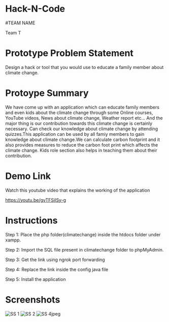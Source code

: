 # Hack-N-Code
#TEAM NAME

Team T

# Prototype Problem Statement

Design a hack or tool that you would use to educate a family member about climate change. 

# Protoype Summary

We have come up with an application which can educate family members and even kids about the climate change through some Online courses, YouTube videos, News about climate change, Weather report etc... And the major thing is our contribution towards this climate change is certainly necessary. Can check our knowledge about climate change by attending quizzes.This application can be used by all famiy members to gain knowledge about climate change.We can calculate carbon footprint and it also provides measures to reduce the carbon foot print which affects the climate change. Kids role section also helps in teaching them about their contribution.

# Demo Link
Watch this youtube video that explains the working of the application

https://youtu.be/gvTFSiISy-g

# Instructions

Step 1: Place the php folder(climatechange) inside the htdocs folder under xampp.


Step 2: Import the SQL file present in climatechange folder to phpMyAdmin.


Step 3: Get the link using ngrok port forwarding


Step 4: Replace the link inside the config java file


Step 5: Install the application 




# Screenshots

![SS 1](https://user-images.githubusercontent.com/59878100/111071474-5190c800-84fc-11eb-9bc0-6275a572449e.jpeg)
![SS 2](https://user-images.githubusercontent.com/59878100/111071477-55bce580-84fc-11eb-9500-caa96149419e.jpeg)
![SS 4jpeg](https://user-images.githubusercontent.com/59878100/111072259-c31e4580-84ff-11eb-97de-3b20e23e92a2.jpeg)

